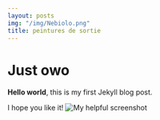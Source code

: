 ```yaml
---
layout: posts
img: "/img/Nebiolo.png"
title: peintures de sortie
---
```


# Just owo

**Hello world**, this is my first Jekyll blog post.

I hope you like it!
![My helpful screenshot](/img/pret_97.jpg)